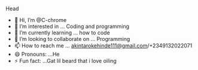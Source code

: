 Head
- 👋 Hi, I’m @C-chrome
- 👀 I’m interested in ... Coding and programming 
- 🌱 I’m currently learning ... how to code
- 💞️ I’m looking to collaborate on ... Programming 
- 📫 How to reach me ... akintarokehinde111@gmail.com/+2349132022071
- 😄 Pronouns: ...He
- ⚡ Fun fact: ...Gat lil beard that i love oiling 

<!---
C-chrome/C-chrome is a ✨ special ✨ repository because its `README.md` (this file) appears on your GitHub profile.
You can click the Preview link to take a look at your changes.
--->
